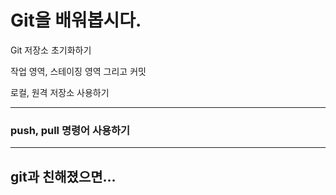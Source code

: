 # Git을 배워봅시다.

Git 저장소 초기화하기

작업 영역, 스테이징 영역 그리고 커밋

로컬, 원격 저장소 사용하기

---

### push, pull 명령어 사용하기

---

## git과 친해졌으면...